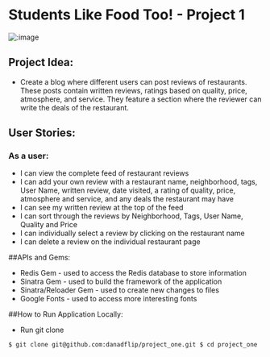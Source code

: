 # Students Like Food Too! - Project 1

![:image](http://restaurants.thebusinessrank.com/wp-content/uploads/2014/09/resasss.jpg)


## Project Idea:
- Create a blog where different users can post reviews of restaurants.  These posts contain written reviews, ratings based on quality, price, atmosphere, and service.  They feature a section where the reviewer can write the deals of the restaurant.

## User Stories:

### As a user:
- I can view the complete feed of restaurant reviews
- I can add your own review with a restaurant name, neighborhood, tags, User Name, written review, date visited, a rating of quality, price, atmosphere and service, and any deals the restaurant may have
- I can see my written review at the top of the feed
- I can sort through the reviews by Neighborhood, Tags, User Name, Quality and Price
- I can individually select a review by clicking on the restaurant name
- I can delete a review on the individual restaurant page


##APIs and Gems:
- Redis Gem - used to access the Redis database to store information
- Sinatra Gem - used to build the framework of the application
- Sinatra/Reloader Gem - used to create new changes to files
- Google Fonts - used to access more interesting fonts


##How to Run Application Locally:

- Run git clone

`$ git clone git@github.com:danadflip/project_one.git
$ cd project_one`


